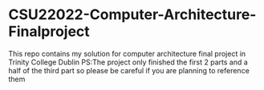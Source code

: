 # CSU22022-Computer-Architecture-Finalproject
This repo contains my solution for computer architecture final project in Trinity College Dublin
PS:The project only finished the first 2 parts and a half of the third part so please be careful if you are planning to reference them
